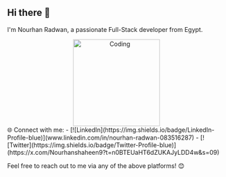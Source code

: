 ## Hi there 👋


I'm Nourhan Radwan, a passionate Full-Stack developer from Egypt.

<div style="text-align:center;">
  <img src="https://cdn3.iconfinder.com/data/icons/kids-learn-coding-design-sticker/1500/Girl_Coding__Designing_With_PC-512.png" alt="Coding" width="200" />
</div>
🌐 Connect with me:
- [![LinkedIn](https://img.shields.io/badge/LinkedIn-Profile-blue)](www.linkedin.com/in/nourhan-radwan-083516287)
- [![Twitter](https://img.shields.io/badge/Twitter-Profile-blue)](https://x.com/Nourhanshaheen9?t=n0BTEUaHT6dZUKAJyLDD4w&s=09)

<!-- ## Languages and Tools:
![HTML](https://your-image-url.com/arduino_logo.png)
![Bootstrap](https://your-image-url.com/bootstrap_logo.png)
![C++](https://your-image-url.com/cpp_logo.png)
![JavaScript](https://your-image-url.com/js_logo.png)
![React](https://your-image-url.com/react_logo.png) -->

Feel free to reach out to me via any of the above platforms! 😊

